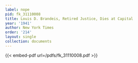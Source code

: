 ```yaml
---
label: nope
pid: fk_31110008
title: Louis D. Brandeis, Retired Justice, Dies at Capital
year: '1941'
author: New York Times
order: '214'
layout: single
collection: documents
---
```



{{< embed-pdf url=/pdfs/fk_31110008.pdf >}}